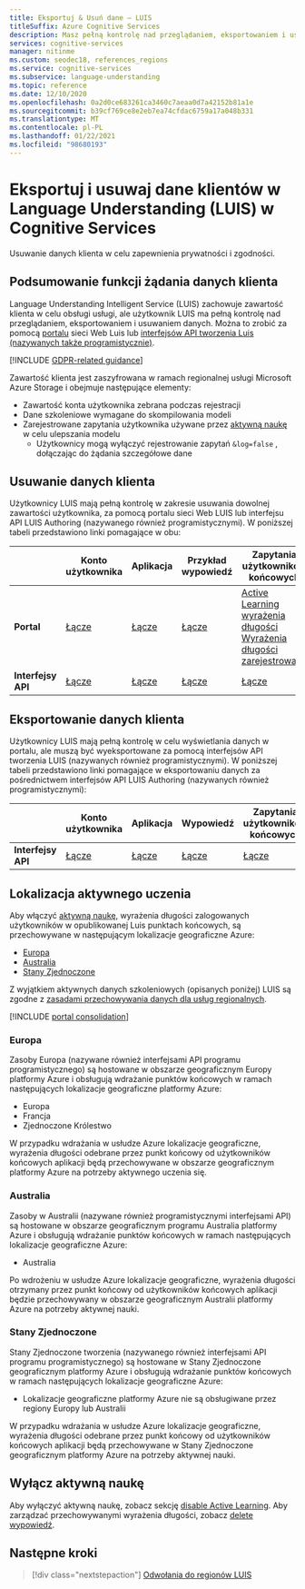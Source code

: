 ```yaml
---
title: Eksportuj & Usuń dane — LUIS
titleSuffix: Azure Cognitive Services
description: Masz pełną kontrolę nad przeglądaniem, eksportowaniem i usuwaniem swoich danych. Usuwanie danych klienta w celu zapewnienia prywatności i zgodności.
services: cognitive-services
manager: nitinme
ms.custom: seodec18, references_regions
ms.service: cognitive-services
ms.subservice: language-understanding
ms.topic: reference
ms.date: 12/10/2020
ms.openlocfilehash: 0a2d0ce683261ca3460c7aeaa0d7a42152b81a1e
ms.sourcegitcommit: b39cf769ce8e2eb7ea74cfdac6759a17a048b331
ms.translationtype: MT
ms.contentlocale: pl-PL
ms.lasthandoff: 01/22/2021
ms.locfileid: "98680193"
---
```

# <a name="export-and-delete-your-customer-data-in-language-understanding-luis-in-cognitive-services"></a>Eksportuj i usuwaj dane klientów w Language Understanding (LUIS) w Cognitive Services

Usuwanie danych klienta w celu zapewnienia prywatności i zgodności.

## <a name="summary-of-customer-data-request-features"></a>Podsumowanie funkcji żądania danych klienta
Language Understanding Intelligent Service (LUIS) zachowuje zawartość klienta w celu obsługi usługi, ale użytkownik LUIS ma pełną kontrolę nad przeglądaniem, eksportowaniem i usuwaniem danych. Można to zrobić za pomocą [portalu](luis-reference-regions.md) sieci Web Luis lub [interfejsów API tworzenia Luis (nazywanych także programistycznie)](https://westus.dev.cognitive.microsoft.com/docs/services/5890b47c39e2bb17b84a55ff/operations/5890b47c39e2bb052c5b9c2f).

[!INCLUDE [GDPR-related guidance](../../../includes/gdpr-intro-sentence.md)]

Zawartość klienta jest zaszyfrowana w ramach regionalnej usługi Microsoft Azure Storage i obejmuje następujące elementy:

- Zawartość konta użytkownika zebrana podczas rejestracji
- Dane szkoleniowe wymagane do skompilowania modeli
- Zarejestrowane zapytania użytkownika używane przez [aktywną naukę](luis-concept-review-endpoint-utterances.md) w celu ulepszania modelu
  - Użytkownicy mogą wyłączyć rejestrowanie zapytań `&log=false` , dołączając do żądania szczegółowe dane [](troubleshooting.md#how-can-i-disable-the-logging-of-utterances)

## <a name="deleting-customer-data"></a>Usuwanie danych klienta
Użytkownicy LUIS mają pełną kontrolę w zakresie usuwania dowolnej zawartości użytkownika, za pomocą portalu sieci Web LUIS lub interfejsu API LUIS Authoring (nazywanego również programistycznymi). W poniższej tabeli przedstawiono linki pomagające w obu:

| | **Konto użytkownika** | **Aplikacja** | **Przykład wypowiedź** | **Zapytania użytkowników końcowych** |
| --- | --- | --- | --- | --- |
| **Portal** | [Łącze](luis-concept-data-storage.md#delete-an-account) | [Łącze](luis-how-to-start-new-app.md#delete-app) | [Łącze](luis-concept-data-storage.md#utterances-in-an-intent) | [Active Learning wyrażenia długości](luis-how-to-review-endpoint-utterances.md#disable-active-learning)<br>[Wyrażenia długości zarejestrowane](luis-concept-data-storage.md#disable-logging-utterances) |
| **Interfejsy API** | [Łącze](https://westus.dev.cognitive.microsoft.com/docs/services/5890b47c39e2bb17b84a55ff/operations/5890b47c39e2bb052c5b9c4c) | [Łącze](https://westus.dev.cognitive.microsoft.com/docs/services/5890b47c39e2bb17b84a55ff/operations/5890b47c39e2bb052c5b9c39) | [Łącze](https://westus.dev.cognitive.microsoft.com/docs/services/5890b47c39e2bb17b84a55ff/operations/5890b47c39e2bb052c5b9c0b) | [Łącze](https://westus.dev.cognitive.microsoft.com/docs/services/5890b47c39e2bb17b84a55ff/operations/58b6f32139e2bb139ce823c9) |


## <a name="exporting-customer-data"></a>Eksportowanie danych klienta
Użytkownicy LUIS mają pełną kontrolę w celu wyświetlania danych w portalu, ale muszą być wyeksportowane za pomocą interfejsów API tworzenia LUIS (nazywanych również programistycznymi). W poniższej tabeli przedstawiono linki pomagające w eksportowaniu danych za pośrednictwem interfejsów API LUIS Authoring (nazywanych również programistycznymi):

| | **Konto użytkownika** | **Aplikacja** | **Wypowiedź** | **Zapytania użytkowników końcowych** |
| --- | --- | --- | --- | --- |
| **Interfejsy API** | [Łącze](https://westus.dev.cognitive.microsoft.com/docs/services/5890b47c39e2bb17b84a55ff/operations/5890b47c39e2bb052c5b9c48) | [Łącze](https://westus.dev.cognitive.microsoft.com/docs/services/5890b47c39e2bb17b84a55ff/operations/5890b47c39e2bb052c5b9c40) | [Łącze](https://westus.dev.cognitive.microsoft.com/docs/services/5890b47c39e2bb17b84a55ff/operations/5890b47c39e2bb052c5b9c0a) | [Łącze](https://westus.dev.cognitive.microsoft.com/docs/services/5890b47c39e2bb17b84a55ff/operations/5890b47c39e2bb052c5b9c36) |

## <a name="location-of-active-learning"></a>Lokalizacja aktywnego uczenia

Aby włączyć [aktywną naukę](luis-how-to-review-endpoint-utterances.md#log-user-queries-to-enable-active-learning), wyrażenia długości zalogowanych użytkowników w opublikowanej Luis punktach końcowych, są przechowywane w następującym lokalizacje geograficzne Azure:

* [Europa](#europe)
* [Australia](#australia)
* [Stany Zjednoczone](#united-states)

Z wyjątkiem aktywnych danych szkoleniowych (opisanych poniżej) LUIS są zgodne z [zasadami przechowywania danych dla usług regionalnych](https://azuredatacentermap.azurewebsites.net/).

[!INCLUDE [portal consolidation](includes/portal-consolidation.md)]


### <a name="europe"></a>Europa

Zasoby Europa (nazywane również interfejsami API programu programistycznego) są hostowane w obszarze geograficznym Europy platformy Azure i obsługują wdrażanie punktów końcowych w ramach następujących lokalizacje geograficzne platformy Azure:

* Europa
* Francja
* Zjednoczone Królestwo

W przypadku wdrażania w usłudze Azure lokalizacje geograficzne, wyrażenia długości odebrane przez punkt końcowy od użytkowników końcowych aplikacji będą przechowywane w obszarze geograficznym platformy Azure na potrzeby aktywnego uczenia się.

### <a name="australia"></a>Australia

Zasoby w Australii (nazywane również programistycznymi interfejsami API) są hostowane w obszarze geograficznym programu Australia platformy Azure i obsługują wdrażanie punktów końcowych w ramach następujących lokalizacje geograficzne Azure:

* Australia

Po wdrożeniu w usłudze Azure lokalizacje geograficzne, wyrażenia długości otrzymany przez punkt końcowy od użytkowników końcowych aplikacji będzie przechowywany w obszarze geograficznym Australii platformy Azure na potrzeby aktywnej nauki.

### <a name="united-states"></a>Stany Zjednoczone

Stany Zjednoczone tworzenia (nazywanego również interfejsami API programu programistycznego) są hostowane w Stany Zjednoczone geograficznym platformy Azure i obsługują wdrażanie punktów końcowych w ramach następujących lokalizacje geograficzne Azure:

* Lokalizacje geograficzne platformy Azure nie są obsługiwane przez regiony Europy lub Australii

W przypadku wdrażania w usłudze Azure lokalizacje geograficzne, wyrażenia długości odebrane przez punkt końcowy od użytkowników końcowych aplikacji będą przechowywane w Stany Zjednoczone geograficznym platformy Azure na potrzeby aktywnej nauki. 

## <a name="disable-active-learning"></a>Wyłącz aktywną naukę

Aby wyłączyć aktywną naukę, zobacz sekcję [disable Active Learning](luis-how-to-review-endpoint-utterances.md#disable-active-learning). Aby zarządzać przechowywanymi wyrażenia długości, zobacz [delete wypowiedź](luis-how-to-review-endpoint-utterances.md#delete-utterance).


## <a name="next-steps"></a>Następne kroki

> [!div class="nextstepaction"]
> [Odwołania do regionów LUIS](./luis-reference-regions.md)
